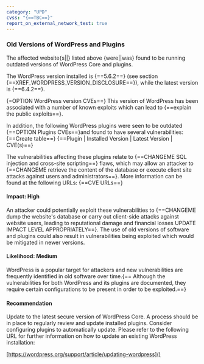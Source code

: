 ```yaml
---
category: "UPD"
cvss: "{==TBC==}"
report_on_external_network_test: true
---
```

### Old Versions of WordPress and Plugins
The affected website{s||} listed above {were||was} found to be running outdated versions of WordPress Core and plugins.

The WordPress version installed is {==5.6.2==} (see section {==XREF_WORDPRESS_VERSION_DISCLOSURE==}), while the latest version is {==6.4.2==}.

{=OPTION WordPress version CVEs==}
This version of WordPress has been associated with a number of known exploits which can lead to {==explain the public exploits==}.

In addition, the following WordPress plugins were seen to be outdated {==OPTION Plugins CVEs==}and found to have several vulnerabilities:
{==Create table==}
{==Plugin | Installed Version | Latest Version | CVE(s)==}

The vulnerabilities affecting these plugins relate to {==CHANGEME SQL injection and cross-site scripting==} flaws, which may allow an attacker to {==CHANGEME retrieve the content of the database or execute client site attacks against users and administrators==}. More information can be found at the following URLs:
{==CVE URLs==}
#### Impact: High
An attacker could potentially exploit these vulnerabilities to {==CHANGEME dump the website's database or carry out client-side attacks against website users, leading to reputational damage and financial losses UPDATE IMPACT LEVEL APPROPRIATELY==}. The use of old versions of software and plugins could also result in vulnerabilities being exploited which would be mitigated in newer versions.
#### Likelihood: Medium
WordPress is a popular target for attackers and new vulnerabilities are frequently identified in old software over time.{== Although the vulnerabilities for both WordPress and its plugins are documented, they require certain configurations to be present in order to be exploited.==}
#### Recommendation
Update to the latest secure version of WordPress Core. A process should be in place to regularly review and update installed plugins. Consider configuring plugins to automatically update. Please refer to the following URL for further information on how to update an existing WordPress installation:

[https://wordpress.org/support/article/updating-wordpress]()
